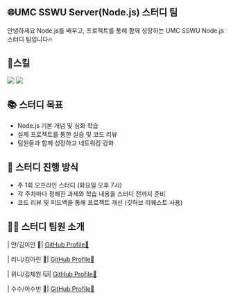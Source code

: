 ## 🌐UMC SSWU Server(Node.js) 스터디 팀

안녕하세요 Node.js를 배우고, 프로젝트를 통해 함께 성장하는 UMC SSWU Node.js 스터디 팀입니다🔥


## 🌟스킬
<img src="https://img.shields.io/badge/Node.js-339933?style=flat-square&logo=Node.js&logoColor=white"/> <img src="https://img.shields.io/badge/MySQL-4479A1?style=flat-square&logo=MySQL&logoColor=white"/>



## 📚 스터디 목표

- Node.js 기본 개념 및 심화 학습
- 실제 프로젝트를 통한 실습 및 코드 리뷰
- 팀원들과 함께 성장하고 네트워킹 강화


## 🚀 스터디 진행 방식

- 주 1회 오프라인 스터디 (화요일 오후 7시)
- 각 주차마다 정해진 과제와 학습 내용을 스터디 전까지 준비
- 코드 리뷰 및 피드백을 통해 프로젝트 개선 (깃허브 리퀘스트 사용)


## 👨‍💻 스터디 팀원 소개
  
| 얀/김이안   🫥| [GitHub Profile🔗](https://github.com/2anizirong) 

| 리니/김아린 💫| [GitHub Profile🔗](https://github.com/alynn520) 

| 위니/김채원 🐱| [GitHub Profile🔗](https://github.com/username) 

| 수수/이수빈 🙈| [GitHub Profile🔗](https://github.com/soobin0910) 
